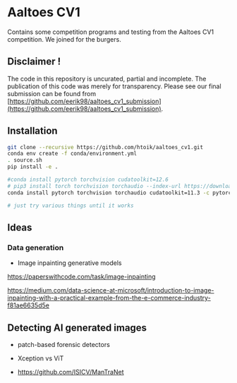# Aaltoes CV1

Contains some competition programs and testing from the Aaltoes CV1 competition. We joined for the burgers.

## Disclaimer !

The code in this repository is uncurated, partial and incomplete. The publication of this code was merely for transparency. Please see our final submission can be found from [https://github.com/eerik98/aaltoes_cv1_submission](https://github.com/eerik98/aaltoes_cv1_submission).

## Installation

```bash
git clone --recursive https://github.com/htoik/aaltoes_cv1.git
conda env create -f conda/environment.yml
. source.sh
pip install -e .

#conda install pytorch torchvision cudatoolkit=12.6
# pip3 install torch torchvision torchaudio --index-url https://download.pytorch.org/whl/cu126
conda install pytorch torchvision torchaudio cudatoolkit=11.3 -c pytorch

# just try various things until it works
```

## 

## Ideas

### Data generation

- Image inpainting generative models

https://paperswithcode.com/task/image-inpainting

https://medium.com/data-science-at-microsoft/introduction-to-image-inpainting-with-a-practical-example-from-the-e-commerce-industry-f81ae6635d5e



## Detecting AI generated images

- patch-based forensic detectors

- Xception vs ViT

- https://github.com/ISICV/ManTraNet
